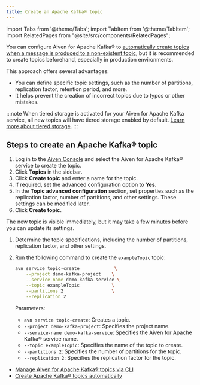 ```yaml
---
title: Create an Apache Kafka® topic
---
```

import Tabs from '@theme/Tabs';
import TabItem from '@theme/TabItem';
import RelatedPages from "@site/src/components/RelatedPages";

You can configure Aiven for Apache Kafka® to [automatically create topics when a message is produced to a non-existent topic](create-topics-automatically), but it is recommended to create topics beforehand, especially in production environments.

This approach offers several advantages:

- You can define specific topic settings, such as the number of partitions,
  replication factor, retention period, and more.
- It helps prevent the creation of incorrect topics due to typos or
    other mistakes.

:::note
When tiered storage is activated for your Aiven for Apache Kafka service, all
new topics will have tiered storage enabled by default.
[Learn more about tiered storage](/docs/products/kafka/concepts/kafka-tiered-storage).
:::

## Steps to create an Apache Kafka® topic

<Tabs groupId="setup">
<TabItem value="Console" label="Console" default>

1. Log in to the [Aiven Console](https://console.aiven.io/) and select the Aiven for
   Apache Kafka® service to create the topic.
1. Click **Topics** in the sidebar.
1. Click **Create topic** and enter a name for the topic.
1. If required, set the advanced configuration option to **Yes**.
1. In the **Topic advanced configuration** section, set properties such as the
   replication factor, number of partitions, and other settings. These settings can be
   modified later.
1. Click **Create topic**.

The new topic is visible immediately, but it may take a few minutes before you can
update its settings.

</TabItem>
<TabItem value="CLI" label="CLI">

1. Determine the topic specifications, including the number of partitions,
   replication factor, and other settings.

1. Run the following command to create the `exampleTopic` topic:

   ```bash
   avn service topic-create             \
       --project demo-kafka-project    \
       --service-name demo-kafka-service \
       --topic exampleTopic            \
       --partitions 2                  \
       --replication 2
   ```

   Parameters:

   - `avn service topic-create`: Creates a topic.
   - `--project demo-kafka-project`: Specifies the project name.
   - `--service-name demo-kafka-service`: Specifies the Aiven for Apache Kafka® service name.
   - `--topic exampleTopic`: Specifies the name of the topic to create.
   - `--partitions 2`: Specifies the number of partitions for the topic.
   - `--replication 2`: Specifies the replication factor for the topic.

</TabItem>
</Tabs>

<RelatedPages/>

- [Manage Aiven for Apache Kafka® topics via CLI](/docs/tools/cli/service/topic#avn_cli_service_topic_create)
- [Create Apache Kafka® topics automatically](/docs/products/kafka/howto/create-topics-automatically)

